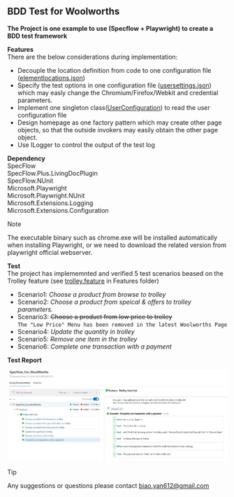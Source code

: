 ## BDD Test for Woolworths

**The Project is one example to use (Specflow + Playwright) to create a BDD test framework**

**Features**  
There are the below considerations during implementation:
 - Decouple the location definition from code to one configuration file ([elementlocations.json](SpecFlow_For_WoolWorths/elementlocations.json))
 - Specify the test options in one configuration file ([usersettings.json](SpecFlow_For_WoolWorths/usersettings.json)) which may easly change the Chromium/Firefox/Webkit and credential parameters.
 - Implement one singleton class([UserConfiguration](SpecFlow_For_WoolWorths/Support/UserConfiguration.cs)) to read the user configuration file
 - Design homepage as one factory pattern which may create other page objects, so that the outside invokers may easily obtain the other page object.
 - Use ILogger to control the output of the test log

**Dependency**  
SpecFlow  
SpecFlow.Plus.LivingDocPlugin  
SpecFlow.NUnit  
Microsoft.Playwright  
Microsoft.Playwright.NUnit  
Microsoft.Extensions.Logging  
Microsoft.Extensions.Configuration 

>[!NOTE]  
>The executable binary such as chrome.exe will be installed automatically when installing Playwright, or we need to download the related version from playwright official webserver. 


**Test**  
The project has implememnted and verified 5 test scenarios beased on the Trolley feature (see [trolley.feature](SpecFlow_For_WoolWorths/Features/trolley.feature) in Features folder)
 - Scenario1: _Choose a product from browse to trolley_
 - Scenario2: _Choose a product from speical & offers to trolley parameters._
 - Scenario3: ~~Choose a product from low price to trolley~~   
   `The "Low Price" Menu has been removed in the latest Woolworths Page`  
 - Scenario4: _Update the quantity in trolley_
 - Scenario5: _Remove one item in the trolley_  
 - Scenario6: _Complete one transaction with a payment_   
 
 **Test Report**  
   
   
 ![Report Example](test_result/test_report.JPG)  
 
> [!TIP]  
> Any suggestions or questions please contact biao.yan612@gmail.com




